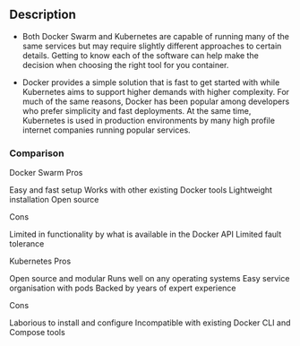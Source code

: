 ## Description

* Both Docker Swarm and Kubernetes are capable of running many of the same services but may require slightly different approaches to certain details. Getting to know each of the software can help make the decision when choosing the right tool for you container.

* Docker provides a simple solution that is fast to get started with while Kubernetes aims to support higher demands with higher complexity. For much of the same reasons, Docker has been popular among developers who prefer simplicity and fast deployments. At the same time, Kubernetes is used in production environments by many high profile internet companies running popular services.

### Comparison

Docker Swarm
Pros

Easy and fast setup
Works with other existing Docker tools
Lightweight installation
Open source

Cons

Limited in functionality by what is available in the Docker API
Limited fault tolerance
 

Kubernetes
Pros

Open source and modular
Runs well on any operating systems
Easy service organisation with pods
Backed by years of expert experience

Cons

Laborious to install and configure
Incompatible with existing Docker CLI and Compose tools

